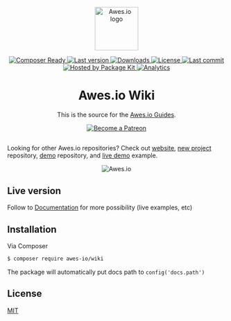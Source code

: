 <p align="center">
    <a href="https://www.awes.io/?utm_source=github&utm_medium=wiki" target="_blank" rel="noopener noreferrer">
        <img width="100" src="https://static.awes.io/promo/Logo_sign_color.svg" alt="Awes.io logo">
    </a>
</p>

<p align="center">
    <a href="https://www.awes.io/?utm_source=github&amp;utm_medium=shields">
        <img src="https://www.pkgkit.com/4GBWO/awes/wiki/status.svg" alt="Composer Ready" />
    </a>
    <a href="https://www.awes.io/?utm_source=github&amp;utm_medium=shields">
        <img src="https://www.pkgkit.com/4GBWO/awes/wiki/version.svg" alt="Last version" />
    </a> 
    <a href="https://www.awes.io/?utm_source=github&amp;utm_medium=shields">
        <img src="https://www.pkgkit.com/4GBWO/awes/wiki/downloads.svg" alt="Downloads" />
    </a>
    <a href="https://www.awes.io/?utm_source=github&amp;utm_medium=shields">
        <img src="https://img.shields.io/github/license/awes-io/wiki.svg" alt="License" />
    </a>
    <a href="https://www.awes.io/?utm_source=github&amp;utm_medium=shields">
        <img src="https://img.shields.io/github/last-commit/awes-io/wiki.svg" alt="Last commit" />
    </a>
    <a href="https://www.pkgkit.com/?utm_source=github&amp;utm_medium=shields">
        <img src="https://www.pkgkit.com/badges/hosted.svg" alt="Hosted by Package Kit" />
    </a>
    <a href="https://github.com/awes-io/wiki">
        <img src="https://ga-beacon.appspot.com/UA-134431636-1/awes-io/wiki" alt="Analytics" />
    </a>
</p>

<h1 align="center">Awes.io Wiki</h1>

<p align="center">This is the source for the <a href="https://www.awes.io/documentation/?utm_source=github&amp;utm_medium=wiki">Awes.io Guides</a>.</p>


<p align="center">
    <a href="https://www.patreon.com/awesdotio" target="_blank">
        <img src="https://c5.patreon.com/external/logo/become_a_patron_button.png" alt="Become a Patreon">
    </a>
</p>

## 

Looking for other Awes.io repositories? Check out [website](https://www.awes.io/?utm_source=github&utm_medium=wiki), [new project](https://github.com/awes-io/awes-io) repository, [demo](https://github.com/awes-io/demo) repository, and [live demo](https://demo.awes.io) example.

<p align="center">
    <img src="https://static.awes.io/promo/illustration_1440x1030%20v2.png" alt="Awes.io">
</p>

## Live version
Follow to [Documentation](https://www.awes.io/documentation/?utm_source=github&utm_medium=wiki) for more possibility (live examples, etc)

## Installation

Via Composer

``` bash
$ composer require awes-io/wiki
```
The package will automatically put docs path to `config('docs.path')`

## License

[MIT](http://opensource.org/licenses/MIT)